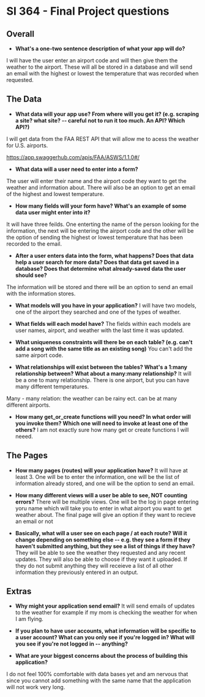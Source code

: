 # SI 364 - Final Project questions

## Overall


* **What's a one-two sentence description of what your app will do?**

I will have the user enter an airport code and will then give them the weather to the airport. These will all be stored in a database and will send an email with the highest or lowest the temperature that was recorded when requested. 

## The Data

* **What data will your app use? From where will you get it? (e.g. scraping a site? what site? -- careful not to run it too much. An API? Which API?)**

I will get data from the FAA REST API that will allow me to acess the weather for U.S. airports. 

https://app.swaggerhub.com/apis/FAA/ASWS/1.1.0#/

* **What data will a user need to enter into a form?**

The user will enter their name and the airport code they want to get the weather and information about. There will also be an option to get an email of the highest and lowest temperature.  

* **How many fields will your form have? What's an example of some data user might enter into it?**

It will have three feilds. One enterting the name of the person looking for the information, the next will be entering the airport code and the other will be the option of sending the highest or lowest temperature that has been recorded to the email. 

* **After a user enters data into the form, what happens? Does that data help a user search for more data? Does that data get saved in a database? Does that determine what already-saved data the user should see?**

The information will be stored and there will be an option to send an email with the information stores. 

* **What models will you have in your application?**
I will have two models, one of the airport they searched and one of the types of weather. 

* **What fields will each model have?**
The fields within each models are user names, airport, and weather with the last time it was updated. 

* **What uniqueness constraints will there be on each table? (e.g. can't add a song with the same title as an existing song)**
You can't add the same airport code. 

* **What relationships will exist between the tables? What's a 1:many relationship between? What about a many:many relationship?**
It will be a one to many relationship. There is one airport, but you can have many different temperatures. 

Many - many relation: the weather can be rainy ect. can be at many different airports. 

* **How many get_or_create functions will you need? In what order will you invoke them? Which one will need to invoke at least one of the others?**
I am not exactly sure how many get or create functions I will neeed. 

## The Pages

* **How many pages (routes) will your application have?**
It will have at least 3. One will be to enter the information, one will be the list of information already stored, and one will be the option to send an email.  

* **How many different views will a user be able to see, NOT counting errors?**
There will be multiple views. One will be the log in page entering yoru name which will take you to enter in what airport you want to get weather about. The final page will give an option if they want to recieve an email or not 


* **Basically, what will a user see on each page / at each route? Will it change depending on something else -- e.g. they see a form if they haven't submitted anything, but they see a list of things if they have?**
They will be able to see the weather they requested and any recent updates. They will also be able to choose if they want it uploaded. If they do not submit anything they will receieve a list of all other information they previously entered in an output. 

## Extras

* **Why might your application send email?**
It will send emails of updates to the weather for example if my mom is checking the weather for when I am flying.

* **If you plan to have user accounts, what information will be specific to a user account? What can you only see if you're logged in? What will you see if you're not logged in -- anything?**

* **What are your biggest concerns about the process of building this application?**

I do not feel 100% comfortable with data bases yet and am nervous that since you cannot add something with the same name that the application will not work very long.  

